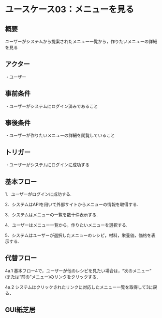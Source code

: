 # ユースケース03：メニューを見る
## 概要
ユーザーがシステムから提案されたメニュー一覧から，作りたいメニューの詳細を見る
## アクター
・ユーザー
## 事前条件
・ユーザーがシステムにログイン済みであること
##  事後条件
・ユーザーが作りたいメニューの詳細を閲覧していること
## トリガー
・ユーザーがシステムにログインに成功する
## 基本フロー
1．ユーザーがログインに成功する.

2．システムはAPIを用いて外部サイトからメニューの情報を取得する.

3．システムはメニューの一覧を数十件表示する.

4．ユーザーはメニュー一覧から，作りたいメニューを選択する.

5．システムはユーザーが選択したメニューのレシピ，材料，栄養価，価格を表示する.

## 代替フロー
4a.1 基本フロー4で，ユーザーが他のレシピを見たい場合は，“次のメニュー”　(または“前の”メニュー)のリンクをクリックする．

4a.2 システムはクリックされたリンクに対応したメニュー一覧を取得して3に戻る．

## GUI紙芝居
